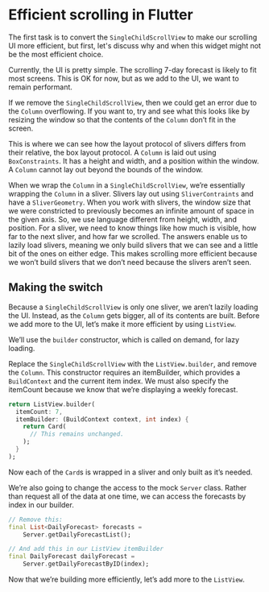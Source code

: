 # Efficient scrolling in Flutter

The first task is to convert the `SingleChildScrollView` to make our
scrolling UI more efficient, but first, let's discuss why and when
this widget might not be the most efficient choice.

Currently, the UI is pretty simple. The scrolling 7-day forecast is
likely to fit most screens. This is OK for now, but
as we add to the UI, we want to remain performant.

If we remove the `SingleChildScrollView`, then we could get an
error due to the `Column` overflowing.  If you want to, try
and see what this looks like by resizing the window so that
the contents of the `Column` don’t fit in the screen.

This is where we can see how the layout protocol of slivers differs
from their relative, the box layout protocol. A `Column` is laid out
using `BoxConstraints`. It has a height and width, and a position
within the window. A `Column` cannot lay out beyond the bounds of
the window.

When we wrap the `Column` in a `SingleChildScrollView`, we’re
essentially wrapping the `Column` in a sliver. Slivers lay out
using `SliverContraints` and have a `SliverGeometry`. When you work
with slivers, the window size that we were constricted to
previously becomes an infinite amount of space in the given axis.
So, we use language different from height, width, and position.
For a sliver, we need to know things like how much is visible,
how far to the next sliver, and how far we scrolled. The answers
enable us to lazily load slivers, meaning we only build slivers
that we can see and a little bit of the ones on either edge. This
makes scrolling more efficient because we won’t build slivers that
we don’t need because the slivers aren’t seen.

## Making the switch

Because a `SingleChildScrollView` is only one sliver, we aren’t
lazily loading the UI. Instead, as the `Column` gets bigger, all
of its contents are built. Before we add more to the UI, let’s
make it more efficient by using `ListView`.

We’ll use the `builder` constructor, which is called on demand,
for lazy loading.

Replace the `SingleChildScrollView` with the `ListView.builder`,
and remove the `Column`. This constructor requires an itemBuilder,
which provides a `BuildContext` and the current item index. We
must also specify the itemCount because we know that we’re
displaying a weekly forecast.

```dart
return ListView.builder(
  itemCount: 7,
  itemBuilder: (BuildContext context, int index) {
    return Card(
      // This remains unchanged.
    );
  }
);
```

Now each of the `Card`s is wrapped in a sliver and only built as it’s needed.

We’re also going to change the access to the mock `Server` class. Rather
than request all of the data at one time, we can access the forecasts by
index in our builder.

```dart
// Remove this:
final List<DailyForecast> forecasts =
    Server.getDailyForecastList();

// And add this in our ListView itemBuilder
final DailyForecast dailyForecast =
    Server.getDailyForecastByID(index);
```

Now that we’re building more efficiently, let’s add more to the `ListView`.